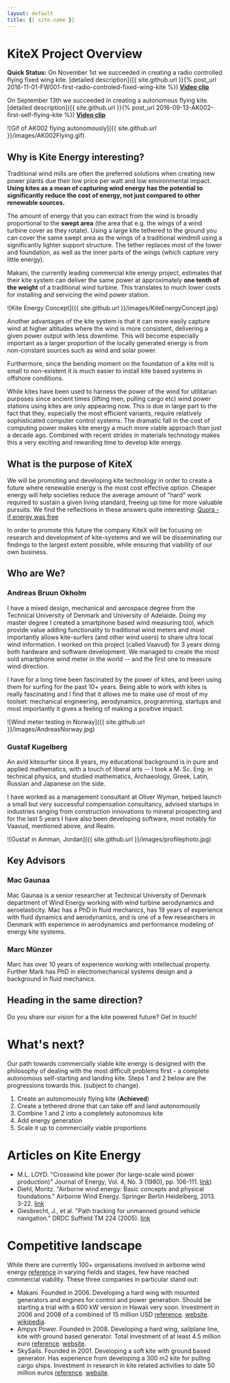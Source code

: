 ```yaml
---
layout: default
title: {{ site.name }}
---
```


# KiteX Project Overview
**Quick Status:**
On November 1st we succeeded in creating a radio controlled flying fixed wing kite. [detailed description]({{ site.github.url }}{% post_url 2016-11-01-FW001-first-radio-controled-fixed-wing-kite %}) **[Video clip](https://youtu.be/9TSOK74dM5k)**

On September 13th we succeeded in creating a autonomous flying kite. [detailed description]({{ site.github.url }}{% post_url 2016-09-13-AK002-first-self-flying-kite %}) **[Video clip](https://youtu.be/O_YaRTxpii8)**

![Gif of AK002 flying autonomously]({{ site.github.url }}/images/AK002Flying.gif)

## Why is Kite Energy interesting?
Traditional wind mills are often the preferred solutions when creating new power plants due their low price per watt and low environmental impact. **Using kites as a mean of capturing wind energy has the potential to significantly reduce the cost of energy, not just compared to other renewable sources.**

The amount of energy that you can extract from the wind is broadly proportional to the **swept area** (the area that e.g. the wings of a wind turbine cover as they rotate). Using a large kite tethered to the ground you can cover the same swept area as the wings of a traditional windmill using a significantly lighter support structure. The tether replaces most of the tower and foundation, as well as the inner parts of the wings (which capture very little energy).

Makani, the currently leading commercial kite energy project, estimates that their kite system can deliver the same power at approximately **one tenth of the weight** of a traditional wind turbine. This translates to much lower costs for installing and servicing the wind power station.

![Kite Energy Concept]({{ site.github.url }}/images/KiteEnergyConcept.jpg)

Another advantages of the kite system is that it can more easily capture wind at higher altitudes where the wind is more consistent, delivering a given power output with less downtime. This will become especially important as a larger proportion of the locally generated energy is from non-constant sources such as wind and solar power.

Furthermore, since the bending moment on the foundation of a kite mill is small to non-existent it is much easier to install kite based systems in offshore conditions.

While kites have been used to harness the power of the wind for utilitarian purposes since ancient times (lifting men, pulling cargo etc) wind power stations using kites are only appearing now. This is due in large part to the fact that they, especially the most efficient variants, require relatively sophisticated computer control systems. The dramatic fall in the cost of computing power makes kite energy a much more viable approach than just a decade ago. Combined with recent strides in materials technology makes this a very exciting and rewarding time to develop kite energy.

## What is the purpose of KiteX
We will be promoting and developing kite technology in order to create a future where renewable energy is the most cost effective option. Cheaper energy will help societies reduce the average amount of "hard" work required to sustain a given living standard, freeing up time for more valuable pursuits. We find the reflections in these answers quite interesting: [Quora - if energy was free](https://www.quora.com/If-energy-was-free-and-renewable-how-would-the-economy-be-fundamentally-different-from-what-it-is-now)

In order to promote this future the company KiteX will be focusing on research and development of kite-systems and we will be disseminating our findings to the largest extent possible, while ensuring that viability of our own business.

## Who are We?

### Andreas Bruun Okholm
I have a mixed design, mechanical and aerospace degree from the Technical University of Denmark and University of Adelaide. Doing my master degree I created a smartphone based wind measuring tool, which provide value adding functionality to traditional wind meters and most importantly allows kite-surfers (and other wind users) to share ultra local wind information. I worked on this project (called Vaavud) for 3 years doing both hardware and software development. We managed to create the most sold smartphone wind meter in the world -- and the first one to measure wind direction.

I have for a long time been fascinated by the power of kites, and been using them for surfing for the past 10+ years. Being able to work with kites is really fascinating and I find that it allows me to make use of most of my toolset: mechanical engineering, aerodynamics, programming, startups and most importantly it gives a feeling of making a positive impact.

![Wind meter testing in Norway]({{ site.github.url }}/images/AndreasNorway.jpg)

### Gustaf Kugelberg

An avid kitesurfer since 8 years, my educational background is in pure and applied mathematics, with a touch of liberal arts -- I took a M. Sc. Eng. in technical physics, and studied mathematics, Archaeology, Greek, Latin, Russian and Japanese on the side.

I have worked as a management consultant at Oliver Wyman, helped launch a small but very successful compensation consultancy, advised startups in industries ranging from construction innovations to mineral prospecting and for the last 5 years I have also been developing software, most notably for Vaavud, mentioned above, and Realm.

![Gustaf in Amman, Jordan]({{ site.github.url }}/images/profilephoto.jpg)

## Key Advisors

### Mac Gaunaa
Mac Gaunaa is a senior researcher at Technical University of Denmark department of Wind Energy working with wind turbine aerodynamics and aeroelasticity. Mac has a PhD in fluid mechanics, has 19 years of experience with fluid dynamics and aerodynamics, and is one of a few researchers in Denmark with experience in aerodynamics and performance modeling of energy kite systems.

### Marc Münzer
Marc has over 10 years of experience working with intellectual property. Further Mark has PhD in electromechanical systems design and a background in fluid mechanics.


## Heading in the same direction?
Do you share our vision for a the kite powered future? Get in touch!


# What's next?
Our path towards commercially viable kite energy is designed with the philosophy of dealing with the most difficult problems first - a complete autonomous self-starting and landing kite. Steps 1 and 2 below are the progressions towards this. (subject to change).

1. Create an autonomously flying kite (**Achieved**)
2. Create a tethered drone that can take off and land autonomously
3. Combine 1 and 2 into a completely autonomous kite
4. Add energy generation
5. Scale it up to commercially viable proportions

# Articles on Kite Energy

* M.L. LOYD.  "Crosswind kite power (for large-scale wind power production)" Journal of Energy, Vol. 4, No. 3 (1980), pp. 106-111.
[link](http://edge.rit.edu/content/R15901/public/Matt%20Kennedy/homes.esat.kuleuven.be_~highwind_wp-content_uploads_2011_07_Loyd1980.pdf))
* Diehl, Moritz. "Airborne wind energy: Basic concepts and physical foundations." Airborne Wind Energy. Springer Berlin Heidelberg, 2013. 3-22. [link](http://homes.esat.kuleuven.be/~highwind/wp-content/uploads/2013/08/Diehl2013a.pdf)
* Giesbrecht, J., et al. "Path tracking for unmanned ground vehicle navigation." DRDC Suffield TM 224 (2005). [link](http://cradpdf.drdc-rddc.gc.ca/PDFS/unc45/p524913.pdf)

# Competitive landscape

While there are currently 100+ organisations involved in airborne wind energy [reference](http://energykitesystems.net/AWEstakeholders/index.html) in varying fields and stages, few have reached commercial viability. These three companies in particular stand out:

* Makani. Founded in 2006. Developing a hard wing with mounted generators and engines for control and power generation. Should be starting a trial with a 600 kW version in Hawaii very soon. Investment in 2006 and 2008 of a combined of 15 million USD [reference](http://www.itechpost.com/articles/9658/20130523/google-x-makani-power-make-traditional-wind-energy-obsolete.htm). [website](https://www.google.com/makani/). [wikipedia](https://en.wikipedia.org/wiki/Makani_Power).  
* Ampyx Power. Founded in 2008. Developing a hard wing, sailplane line, kite with ground based generator. Total investment of at least 4.5 million euro [reference](https://www.ampyxpower.com/partners). [website](https://www.ampyxpower.com).
* SkySails. Founded in 2001. Developing a soft kite with ground based generator. Has experience from developing a 300 m2 kite for pulling cargo ships. Investment in research in kite related activities to date 50 million euros [reference](http://www.skysails.info/english/power/development/). [website](http://www.skysails.info/).
